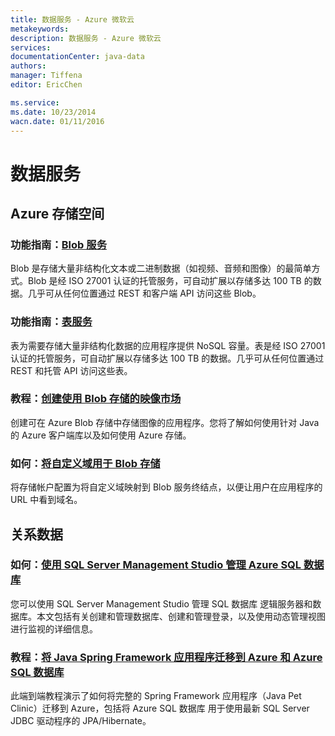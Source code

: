 ```yaml
---
title: 数据服务 - Azure 微软云
metakeywords: 
description: 数据服务 - Azure 微软云
services: 
documentationCenter: java-data
authors: 
manager: Tiffena
editor: EricChen

ms.service: 
ms.date: 10/23/2014
wacn.date: 01/11/2016
---
```


<h1 id="menu-java-data">数据服务</h1>
<!--<h2 id="header-0">基础</h2>
<h3>指南：<a href="/documentation/articles/fundamentals-data-management-business-analytics/">数据管理和业务分析</a></h3>
<p>了解 Azure 中可帮助您使用关系和非关系数据的技术。</p>
<h3>指南：<a href="/documentation/articles/fundamentals-data-management-choose-technology/">数据管理：选择合适的技术</a></h3>
<p>了解 Azure 中的不同数据管理技术方案。</p>-->
<h2 id="header-1">Azure 存储空间</h2>
<h3>功能指南：<a href="../../articles/storage/storage-java-how-to-use-blob-storage.md">Blob 服务</a></h3>
<p>Blob 是存储大量非结构化文本或二进制数据（如视频、音频和图像）的最简单方式。Blob 是经 ISO 27001 认证的托管服务，可自动扩展以存储多达 100 TB 的数据。几乎可从任何位置通过 REST 和客户端 API 访问这些 Blob。</p>
<h3>功能指南：<a href="../../articles/storage/storage-java-how-to-use-table-storage.md">表服务</a></h3>
<p>表为需要存储大量非结构化数据的应用程序提供 NoSQL 容量。表是经 ISO 27001 认证的托管服务，可自动扩展以存储多达 100 TB 的数据。几乎可从任何位置通过 REST 和托管 API 访问这些表。</p>
<h3>教程：<a href="../../articles/storage/storage-java-use-blob-storage-on-premises-app.md">创建使用 Blob 存储的映像市场</a></h3>
<p>创建可在 Azure Blob 存储中存储图像的应用程序。您将了解如何使用针对 Java 的 Azure 客户端库以及如何使用 Azure 存储。</p>
<h3>如何：<a href="../../articles/storage/storage-custom-domain-name.md">将自定义域用于 Blob 存储</a></h3>
<p>将存储帐户配置为将自定义域映射到 Blob 服务终结点，以便让用户在应用程序的 URL 中看到域名。</p>
<h2 id="header-2">关系数据</h2>
<!--<h3>功能指南：<a href="/documentation/articles/sql-data-java-how-to-use-sql-database/">SQL 数据库</a></h3>
<p>对于需要功能完备的关系型数据库即服务的应用程序，Azure 提供了 SQL 数据库（以前称为 SQL Azure 数据库）。SQL 数据库 提供高级别互操作性，允许客户利用众多主要开发框架来构建应用程序。</p>-->
<h3>如何：<a href="../../articles/sql-database/sql-database-manage-azure-ssms.md">使用 SQL Server Management Studio 管理 Azure SQL 数据库</a></h3>
<p>您可以使用 SQL Server Management Studio 管理 SQL 数据库 逻辑服务器和数据库。本文包括有关创建和管理数据库、创建和管理登录，以及使用动态管理视图进行监视的详细信息。</p>
<h3>教程：<a href="http://petclinic.cloudapp.net/">将 Java Spring Framework 应用程序迁移到 Azure 和 Azure SQL 数据库</a></h3>
<p>此端到端教程演示了如何将完整的 Spring Framework 应用程序（Java Pet Clinic）迁移到 Azure，包括将 Azure SQL 数据库 用于使用最新 SQL Server JDBC 驱动程序的 JPA/Hibernate。</p>
<!--
<h3>Tutorial: <a href="../../articles/documentdb/documentdb-java-application.md">Build a Java web application using DocumentDB</a></h3>
<p>This tutorial shows you how to use the Azure DocumentDB service to store and access data from a Java application hosted on Azure Websites.</p>-->
